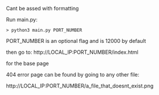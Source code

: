 Cant be assed with formatting


Run main.py:
```
> python3 main.py PORT_NUMBER
```
PORT_NUMBER is an optional flag and is 12000 by default

then go to:
http://LOCAL_IP:PORT_NUMBER/index.html

for the base page

404 error page can be found by going to any other file:

http://LOCAL_IP:PORT_NUMBER/a_file_that_doesnt_exist.png
